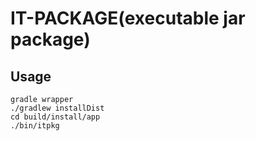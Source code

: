 IT-PACKAGE(executable jar package)
===============================

## Usage
    gradle wrapper
    ./gradlew installDist
    cd build/install/app
    ./bin/itpkg



